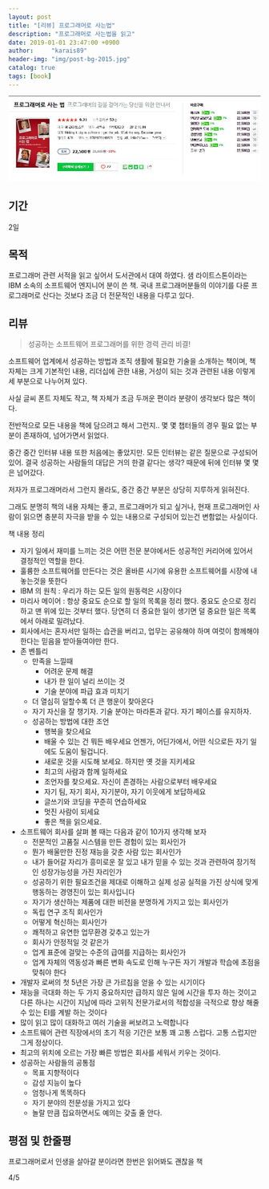 ```yaml
---
layout: post
title: "[리뷰] 프로그래머로 사는법"
description: "프로그래머로 사는법을 읽고"
date: 2019-01-01 23:47:00 +0900
author:     "karais89"
header-img: "img/post-bg-2015.jpg"
catalog: true
tags: [book]
---
```


![book image](/img/in-post/book/24.jpg)

## 기간

2일

## 목적

프로그래머 관련 서적을 읽고 싶어서 도서관에서 대여 하였다.
샘 라이트스톤이라는 IBM 소속의 소프트웨어 엔지니어 분이 쓴 책.
국내 프로그래머분들의 이야기를 다룬 프로그래머로 산다는 것보다 조금 더 전문적인 내용을 다루고 있다.


## 리뷰

> 성공하는 소프트웨어 프로그래머를 위한 경력 관리 비결!

소프트웨어 업계에서 성공하는 방법과 조직 생활에 필요한 기술을 소개하는 책이며, 책 자체는 크게 기본적인 내용, 리더십에 관한 내용, 거성이 되는 것과 관련된 내용 이렇게 세 부분으로 나누어져 있다.

사실 글씨 폰트 자체도 작고, 책 자체가 조금 두꺼운 편이라 분량이 생각보다 많은 책이다.

전반적으로 모든 내용을 책에 담으려고 해서 그런지.. 몇 몇 챕터들의 경우 필요 없는 부분이 존재하여, 넘어가면서 읽었다.

중간 중간 인터뷰 내용 또한 처음에는 좋았지만. 모든 인터뷰는 같은 질문으로 구성되어 있어.
결국 성공하는 사람들의 대답은 거의 한결 같다는 생각? 때문에 뒤에 인터뷰 몇 몇은 넘어갔다.

저자가 프로그래머라서 그런지 몰라도, 중간 중간 부분은 상당히 지루하게 읽혀진다.

그래도 분명히 책의 내용 자체는 좋고, 프로그래머가 되고 싶거나, 현재 프로그래머인 사람이 읽으면 충분히 자극을 받을 수 있는 내용으로 구성되어 있는건 변함없는 사실이다.


책 내용 정리
- 자기 일에서 재미를 느끼는 것은 어떤 전문 분야에서든 성공적인 커리어에 있어서 결정적인 역할을 한다.
- 훌륭한 소프트웨어를 만든다는 것은 올바른 시기에 유용한 소프트웨어를 시장에 내놓는것을 뜻한다
- IBM 의 원칙 : 우리가 하는 모든 일의 원동력은 시장이다
- 마리사 메이어 : 항상 중요도 순으로 할 일의 목록을 정리 했다. 중요도 순으로 정리하고 맨 위에 있는 것부터 했다. 당연히 더 중요한 일이 생기면 덜 중요한 일은 목록에서 아래로 밀려났다.
- 회사에서는 혼자서만 일하는 습관을 버리고, 업무는 공유해야 하며 여럿이 함께해야 한다는 믿음을 받아들여야만 한다.
- 존 벤틀리
    - 만족을 느낄때
        - 어려운 문제 해결
        - 내가 한 일이 널리 쓰이는 것
        - 기술 분야에 파급 효과 미치기
    - 더 열심히 일할수록 더 큰 행운이 찾아온다
    - 자기 자신을 잘 챙기자. 기술 분야는 마라톤과 같다. 자기 페이스를 유지하자.
    - 성공하는 방법에 대한 조언
        - 행복을 찾으세요
        - 배울 수 있는 건 뭐든 배우세요 언젠가, 어딘가에서, 어떤 식으로든 자기 일에도 도움이 될겁니다.
        - 새로운 것을 시도해 보세요. 하지만 옛 것을 지키세요
        - 최고의 사람과 함께 일하세요
        - 조언자를 찾으세요. 자신이 존경하는 사람으로부터 배우세요
        - 자기 팀, 자기 회사, 자기분야, 자기 이웃에게 보답하세요
        - 글쓰기와 코딩을 꾸준히 연습하세요
        - 멋진 사람이 되세요
        - 좋은 책을 읽으세요.
- 소프트웨어 회사를 살펴 볼 때는 다음과 같이 10가지 생각해 보자
    - 전문적인 고품질 시스템을 만든 경험이 있는 회사인가
    - 뭔가 배울만한 진정 재능을 갖춘 사람 있는 회사인가
    - 내가 들어갈 자리가 흥미로운 잘 있고 내가 믿을 수 있는 것과 관련하여 장기적인 성장가능성을 가진 자리인가
    - 성공하기 위한 필요조건을 제대로 이해하고 실제 성공 실적을 가진 상식에 맞게 행동하는 경영진이 있는 회사입니다
    - 자기가 생산하는 제품에 대한 비전을 분명하게 가지고 있는 회사인가
    - 독립 연구 조직 회사인가
    - 어떻게 혁신하는 회사인가
    - 쾌적하고 유연한 업무환경 갖추고 있는가
    - 회사가 안정적일 것 같은가
    - 업계 표준에 걸맞는 수준의 급여를 지급하는 회사인가
    - 업계 자체의 역동성과 빠른 변화 속도로 인해 누구든 자기 개발과 학습에 초점을 맞춰야 한다
- 개발자 로써의 첫 5년은 가장 큰 가르침을 얻을 수 있는 시기이다
- 재능을 극대화 하는 두 가지 중요하지만 급하지 않은 일에 시간을 투자 하는 것이고 다른 하나는 시간이 지남에 따라 고위직 전문가로서의 적합성을 극적으로 향상 해줄 수 있는 EI를 계발 하는 것이다
- 많이 읽고 많이 대화하고 여러 기술을 써보려고 노력합니다
- 소프트웨어 관련 직장에서의 초기 적응 기간은 보통 꽤 고통 스럽다. 고통 스럽지만 그게 정상이다.
- 최고의 위치에 오르는 가장 빠른 방법은 회사를 세워서 키우는 것이다.
- 성공하는 사람들의 공통점
    - 목표 지향적이다
    - 감성 지능이 높다
    - 엄청나게 똑똑하다
    - 자기 분야의 전문성을 가지고 있다
    - 놀랄 만큼 집요하면서도 예의는 갖출 줄 안다.

## 평점 및 한줄평

프로그래머로서 인생을 살아갈 분이라면 한번은 읽어봐도 괜찮을 책

4/5